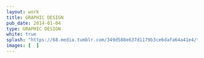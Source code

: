 ```yaml
---
layout: work
title: GRAPHIC DESIGN
pub_date: 2014-01-04
type: GRAPHIC DESIGN
white: true
splash: "https://68.media.tumblr.com/349d588e637d1179b3ce6dafa64a41e4/tumblr_ot6toeYmcv1s771xno1_1280.png"
images: [  ]
---
```

